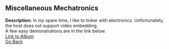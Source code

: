 ## Miscellaneous Mechatronics

**Description:** In my spare time, I like to tinker with electronics. Unfortunately, the host does not support video embedding.<br> A few easy demonstrations are in the link below.
<br>
[Link to Album](https://photos.google.com/share/AF1QipPi1cqxbuF4EbjSqe1nLQg5cQ6AcDoHo3-EuOEhyp57fGN7v8_65_zFNuBBq649oQ?key=YnFXUG1XR3gwNVgycDlWWlBmSUhaYWJESmw5dnBB)
<br>
[Go Back](https://mhatzi.github.io/)

